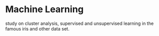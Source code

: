# Machine Learning
study on cluster analysis, supervised and unsupervised learning in the famous iris and other data set.
